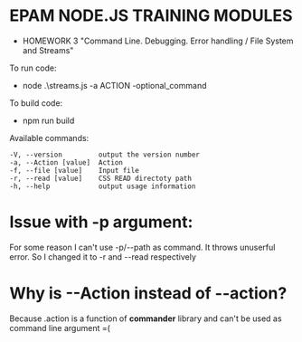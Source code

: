 # EPAM NODE.JS TRAINING MODULES
- HOMEWORK 3 "Command Line. Debugging. Error handling / File System and Streams"

To run code:

-  node .\streams.js -a ACTION -optional_command

To build code:

- npm run build

Available commands:

    -V, --version         output the version number
    -a, --Action [value]  Action
    -f, --file [value]    Input file
    -r, --read [value]    CSS READ directoty path
    -h, --help            output usage information

# Issue with -p argument:
For some reason I can't use -p/--path as command. It throws unuserful error. So I changed it to -r and --read respectively

# Why is --Action instead of --action?
Because .action is a function of **commander** library and can't be used as command line argument =(